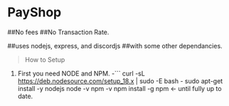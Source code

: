 # PayShop
##No fees
##No Transaction Rate.

##uses nodejs, express, and discordjs
##with some other dependancies.


> How to Setup
1. First you need NODE and NPM.
-```
curl -sL https://deb.nodesource.com/setup_18.x | sudo -E bash -
sudo apt-get install -y nodejs
node -v
npm -v
npm install -g npm <- until fully up to date.
```
